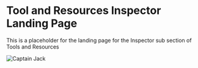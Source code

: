 # Tool and Resources Inspector Landing Page
This is a placeholder for the landing page for the Inspector sub section of Tools and Resources

![Captain Jack](https://media1.giphy.com/media/dH4eBrNQXB8S4/giphy.gif)